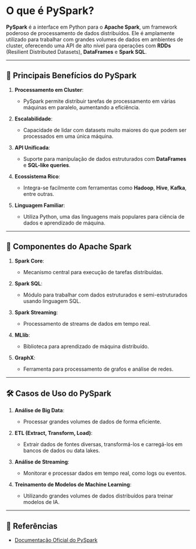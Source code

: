 # O que é PySpark?

**PySpark** é a interface em Python para o **Apache Spark**, um framework poderoso de processamento de dados distribuídos. Ele é amplamente utilizado para trabalhar com grandes volumes de dados em ambientes de cluster, oferecendo uma API de alto nível para operações com **RDDs** (Resilient Distributed Datasets), **DataFrames** e **Spark SQL**.

---

## 🔑 **Principais Benefícios do PySpark**

1. **Processamento em Cluster**:
   - PySpark permite distribuir tarefas de processamento em várias máquinas em paralelo, aumentando a eficiência.

2. **Escalabilidade**:
   - Capacidade de lidar com datasets muito maiores do que podem ser processados em uma única máquina.

3. **API Unificada**:
   - Suporte para manipulação de dados estruturados com **DataFrames** e **SQL-like queries**.

4. **Ecossistema Rico**:
   - Integra-se facilmente com ferramentas como **Hadoop**, **Hive**, **Kafka**, entre outras.

5. **Linguagem Familiar**:
   - Utiliza Python, uma das linguagens mais populares para ciência de dados e aprendizado de máquina.

---

## 🔧 **Componentes do Apache Spark**

1. **Spark Core**:
   - Mecanismo central para execução de tarefas distribuídas.

2. **Spark SQL**:
   - Módulo para trabalhar com dados estruturados e semi-estruturados usando linguagem SQL.

3. **Spark Streaming**:
   - Processamento de streams de dados em tempo real.

4. **MLlib**:
   - Biblioteca para aprendizado de máquina distribuído.

5. **GraphX**:
   - Ferramenta para processamento de grafos e análise de redes.

---

## 🛠 **Casos de Uso do PySpark**

1. **Análise de Big Data**:
   - Processar grandes volumes de dados de forma eficiente.

2. **ETL (Extract, Transform, Load)**:
   - Extrair dados de fontes diversas, transformá-los e carregá-los em bancos de dados ou data lakes.

3. **Análise de Streaming**:
   - Monitorar e processar dados em tempo real, como logs ou eventos.

4. **Treinamento de Modelos de Machine Learning**:
   - Utilizando grandes volumes de dados distribuídos para treinar modelos de IA.

---

## 📄 **Referências**

- [Documentação Oficial do PySpark](https://spark.apache.org/docs/latest/api/python/)

